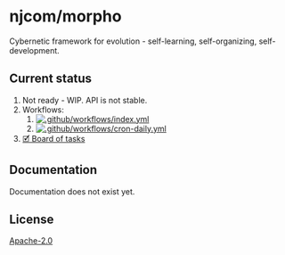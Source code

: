 # njcom/morpho

Cybernetic framework for evolution - self-learning, self-organizing, self-development.

## Current status

1. Not ready - WIP. API is not stable.
1. Workflows:
    1. [![.github/workflows/index.yml](https://github.com/njcom/framework/actions/workflows/index.yml/badge.svg)](https://github.com/njcom/framework/actions/workflows/index.yml)
    1. [![.github/workflows/cron-daily.yml](https://github.com/njcom/framework/actions/workflows/cron-daily.yml/badge.svg)](https://github.com/njcom/framework/actions/workflows/cron-daily.yml)
1. [🗹 Board of tasks](https://github.com/orgs/njcom/projects/9)

## Documentation

Documentation does not exist yet.

## License

[Apache-2.0](LICENSE)